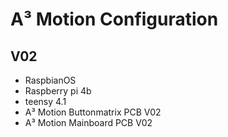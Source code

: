 # A³ Motion Configuration
## V02
- RaspbianOS
- Raspberry pi 4b
- teensy 4.1
- A³ Motion Buttonmatrix PCB V02
- A³ Motion Mainboard PCB V02